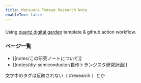 ```yaml
---
title: Matsuura Tomoya Research Note 
enableToc: false
---
```


### 

Using [quartz digital garden](https://jzhao.xyz/posts/networked-thought) template & github action workflow.

### ページ一覧

- [[notes/この研究ノートについて]]
- [[notes/diy-semiconductor/自作トランジスタ研究計画]]

文字中のタグは反映されない（ #research ）とか